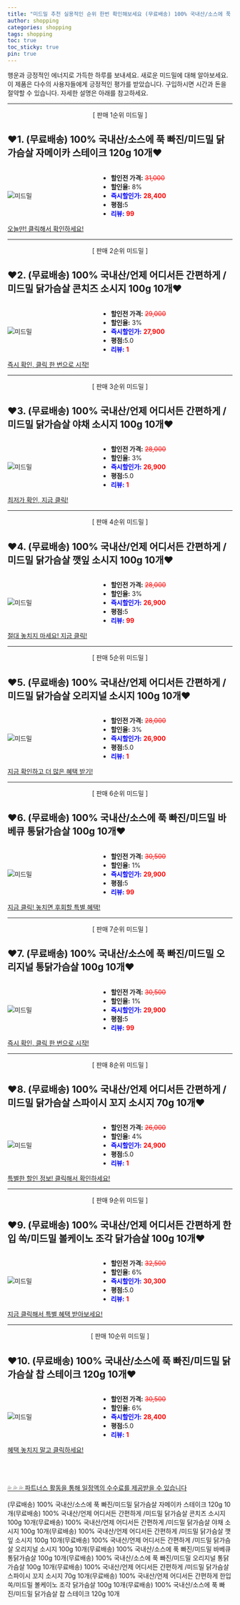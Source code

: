 ```yaml
---
title: "미드밀 추천 실용적인 순위 한번 확인해보세요 (무료배송) 100% 국내산/소스에 푹 빠진/미드밀"
author: shopping
categories: shopping
tags: shopping
toc: true
toc_sticky: true
pin: true
---
```

행운과 긍정적인 에너지로 가득한 하루를 보내세요. 새로운 미드밀에 대해 알아보세요. 이 제품은 다수의 사용자들에게 긍정적인 평가를 받았습니다. 구입하시면 시간과 돈을 절약할 수 있습니다. 자세한 설명은 아래를 참고하세요.

---
<p class="toplist" style="margin: 0 auto; display: block; width: fit-content;">[ 판매 1순위 미드밀 ]</p>

<h2><strong>❤️1. (무료배송) 100% 국내산/소스에 푹 빠진/미드밀 닭가슴살 자메이카 스테이크 120g 10개❤️</strong></h2>

<div style="display: flex; align-items: center;">
    <div style="flex: 0.4;">
        <img src="https://thumbnail9.coupangcdn.com/thumbnails/remote/230x230ex/image/vendor_inventory/e745/0979fa08658e2ab35818af464dee3d58e1a113b17b2cab76d29739fd434c.png" alt="미드밀" style="max-width: 100%;">
    </div>
    <div style="flex: 0.6; margin-left: 10px;">
        <ul>
            <li><strong>할인전 가격:</strong> <del style="color: red;">31,000</del></li>
            <li><strong>할인율:</strong> 8%</li>
            <li><span style='color:blue'><strong>즉시할인가:</strong></span> <span style='color:red'><strong>28,400</strong></span></li>
            <li><strong>평점:</strong>5</li>
            <li><span style='color:blue'><strong>리뷰:</strong></span> <span style='color:red'><strong>99</strong></span></li>
        </ul>
    </div>
</div>
<div class="center">
    <a href="https://selin100587.github.io?lptag=AF9450613&subid=githubio&pageKey=8078781789&traceid=V0-153&itemId=22771297177&vendorItemId=89806396613" class="myButton">
        오늘만! 클릭해서 확인하세요!
    </a>
</div>


---
<p class="toplist" style="margin: 0 auto; display: block; width: fit-content;">[ 판매 2순위 미드밀 ]</p>

<h2><strong>❤️2. (무료배송) 100% 국내산/언제 어디서든 간편하게 /미드밀 닭가슴살 콘치즈 소시지 100g 10개❤️</strong></h2>

<div style="display: flex; align-items: center;">
    <div style="flex: 0.4;">
        <img src="https://thumbnail9.coupangcdn.com/thumbnails/remote/230x230ex/image/vendor_inventory/0e0b/62127445a5219052f10369c4d1e33bbbe7d54bb3f3feefd61c2ae82c336b.png" alt="미드밀" style="max-width: 100%;">
    </div>
    <div style="flex: 0.6; margin-left: 10px;">
        <ul>
            <li><strong>할인전 가격:</strong> <del style="color: red;">29,000</del></li>
            <li><strong>할인율:</strong> 3%</li>
            <li><span style='color:blue'><strong>즉시할인가:</strong></span> <span style='color:red'><strong>27,900</strong></span></li>
            <li><strong>평점:</strong>5.0</li>
            <li><span style='color:blue'><strong>리뷰:</strong></span> <span style='color:red'><strong>1</strong></span></li>
        </ul>
    </div>
</div>
<div class="center">
    <a href="https://selin100587.github.io?lptag=AF9450613&subid=githubio&pageKey=8078797020&traceid=V0-153&itemId=22771360666&vendorItemId=89806458855" class="myButton">
        즉시 확인, 클릭 한 번으로 시작!
    </a>
</div>


---
<p class="toplist" style="margin: 0 auto; display: block; width: fit-content;">[ 판매 3순위 미드밀 ]</p>

<h2><strong>❤️3. (무료배송) 100% 국내산/언제 어디서든 간편하게 /미드밀 닭가슴살 야채 소시지 100g 10개❤️</strong></h2>

<div style="display: flex; align-items: center;">
    <div style="flex: 0.4;">
        <img src="https://thumbnail7.coupangcdn.com/thumbnails/remote/230x230ex/image/vendor_inventory/52ba/9bd3b64ff053f0636fd140d3c21ad6dfc69c0d7f32ebb5f9e75db2776837.png" alt="미드밀" style="max-width: 100%;">
    </div>
    <div style="flex: 0.6; margin-left: 10px;">
        <ul>
            <li><strong>할인전 가격:</strong> <del style="color: red;">28,000</del></li>
            <li><strong>할인율:</strong> 3%</li>
            <li><span style='color:blue'><strong>즉시할인가:</strong></span> <span style='color:red'><strong>26,900</strong></span></li>
            <li><strong>평점:</strong>5.0</li>
            <li><span style='color:blue'><strong>리뷰:</strong></span> <span style='color:red'><strong>1</strong></span></li>
        </ul>
    </div>
</div>
<div class="center">
    <a href="https://selin100587.github.io?lptag=AF9450613&subid=githubio&pageKey=8078791482&traceid=V0-153&itemId=22771339366&vendorItemId=89806438254" class="myButton">
        최저가 확인, 지금 클릭!
    </a>
</div>


---
<p class="toplist" style="margin: 0 auto; display: block; width: fit-content;">[ 판매 4순위 미드밀 ]</p>

<h2><strong>❤️4. (무료배송) 100% 국내산/언제 어디서든 간편하게 /미드밀 닭가슴살 깻잎 소시지 100g 10개❤️</strong></h2>

<div style="display: flex; align-items: center;">
    <div style="flex: 0.4;">
        <img src="https://thumbnail6.coupangcdn.com/thumbnails/remote/230x230ex/image/vendor_inventory/64a5/68d080b8ddedeefaa503a41116191546a89880d524b27a68c1ef0896cb4b.png" alt="미드밀" style="max-width: 100%;">
    </div>
    <div style="flex: 0.6; margin-left: 10px;">
        <ul>
            <li><strong>할인전 가격:</strong> <del style="color: red;">28,000</del></li>
            <li><strong>할인율:</strong> 3%</li>
            <li><span style='color:blue'><strong>즉시할인가:</strong></span> <span style='color:red'><strong>26,900</strong></span></li>
            <li><strong>평점:</strong>5</li>
            <li><span style='color:blue'><strong>리뷰:</strong></span> <span style='color:red'><strong>99</strong></span></li>
        </ul>
    </div>
</div>
<div class="center">
    <a href="https://selin100587.github.io?lptag=AF9450613&subid=githubio&pageKey=8078795485&traceid=V0-153&itemId=22771355175&vendorItemId=89806453450" class="myButton">
        절대 놓치지 마세요! 지금 클릭!
    </a>
</div>


---
<p class="toplist" style="margin: 0 auto; display: block; width: fit-content;">[ 판매 5순위 미드밀 ]</p>

<h2><strong>❤️5. (무료배송) 100% 국내산/언제 어디서든 간편하게 /미드밀 닭가슴살 오리지널 소시지 100g 10개❤️</strong></h2>

<div style="display: flex; align-items: center;">
    <div style="flex: 0.4;">
        <img src="https://thumbnail7.coupangcdn.com/thumbnails/remote/230x230ex/image/vendor_inventory/78b1/b47208403da32364c8f2371f2699821833e451aeb643e1788831e5d672e3.png" alt="미드밀" style="max-width: 100%;">
    </div>
    <div style="flex: 0.6; margin-left: 10px;">
        <ul>
            <li><strong>할인전 가격:</strong> <del style="color: red;">28,000</del></li>
            <li><strong>할인율:</strong> 3%</li>
            <li><span style='color:blue'><strong>즉시할인가:</strong></span> <span style='color:red'><strong>26,900</strong></span></li>
            <li><strong>평점:</strong>5.0</li>
            <li><span style='color:blue'><strong>리뷰:</strong></span> <span style='color:red'><strong>1</strong></span></li>
        </ul>
    </div>
</div>
<div class="center">
    <a href="https://selin100587.github.io?lptag=AF9450613&subid=githubio&pageKey=8078794359&traceid=V0-153&itemId=22771350983&vendorItemId=89806449502" class="myButton">
        지금 확인하고 더 많은 혜택 받기!
    </a>
</div>


---
<p class="toplist" style="margin: 0 auto; display: block; width: fit-content;">[ 판매 6순위 미드밀 ]</p>

<h2><strong>❤️6. (무료배송) 100% 국내산/소스에 푹 빠진/미드밀 바베큐 통닭가슴살 100g 10개❤️</strong></h2>

<div style="display: flex; align-items: center;">
    <div style="flex: 0.4;">
        <img src="https://thumbnail6.coupangcdn.com/thumbnails/remote/230x230ex/image/vendor_inventory/de0d/d01ee38638e066a574268b22a1ca9c910d842b107d56568389f1b973992e.png" alt="미드밀" style="max-width: 100%;">
    </div>
    <div style="flex: 0.6; margin-left: 10px;">
        <ul>
            <li><strong>할인전 가격:</strong> <del style="color: red;">30,500</del></li>
            <li><strong>할인율:</strong> 1%</li>
            <li><span style='color:blue'><strong>즉시할인가:</strong></span> <span style='color:red'><strong>29,900</strong></span></li>
            <li><strong>평점:</strong>5</li>
            <li><span style='color:blue'><strong>리뷰:</strong></span> <span style='color:red'><strong>99</strong></span></li>
        </ul>
    </div>
</div>
<div class="center">
    <a href="https://selin100587.github.io?lptag=AF9450613&subid=githubio&pageKey=8078717099&traceid=V0-153&itemId=22771023165&vendorItemId=89806126589" class="myButton">
        지금 클릭! 놓치면 후회할 특별 혜택!
    </a>
</div>


---
<p class="toplist" style="margin: 0 auto; display: block; width: fit-content;">[ 판매 7순위 미드밀 ]</p>

<h2><strong>❤️7. (무료배송) 100% 국내산/소스에 푹 빠진/미드밀 오리지널 통닭가슴살 100g 10개❤️</strong></h2>

<div style="display: flex; align-items: center;">
    <div style="flex: 0.4;">
        <img src="https://thumbnail6.coupangcdn.com/thumbnails/remote/230x230ex/image/vendor_inventory/b4f4/91504b916c476935e37dd43612c485708a2ce982926e117911b1d8b8fe6c.png" alt="미드밀" style="max-width: 100%;">
    </div>
    <div style="flex: 0.6; margin-left: 10px;">
        <ul>
            <li><strong>할인전 가격:</strong> <del style="color: red;">30,500</del></li>
            <li><strong>할인율:</strong> 1%</li>
            <li><span style='color:blue'><strong>즉시할인가:</strong></span> <span style='color:red'><strong>29,900</strong></span></li>
            <li><strong>평점:</strong>5</li>
            <li><span style='color:blue'><strong>리뷰:</strong></span> <span style='color:red'><strong>99</strong></span></li>
        </ul>
    </div>
</div>
<div class="center">
    <a href="https://selin100587.github.io?lptag=AF9450613&subid=githubio&pageKey=8078719629&traceid=V0-153&itemId=22771034429&vendorItemId=89806137413" class="myButton">
        즉시 확인, 클릭 한 번으로 시작!
    </a>
</div>


---
<p class="toplist" style="margin: 0 auto; display: block; width: fit-content;">[ 판매 8순위 미드밀 ]</p>

<h2><strong>❤️8. (무료배송) 100% 국내산/언제 어디서든 간편하게 /미드밀 닭가슴살 스파이시 꼬지 소시지 70g 10개❤️</strong></h2>

<div style="display: flex; align-items: center;">
    <div style="flex: 0.4;">
        <img src="https://thumbnail9.coupangcdn.com/thumbnails/remote/230x230ex/image/vendor_inventory/ffff/17942ee8d856eec743d0a0792084ef98637caa75d205fffa63fe18232829.jpg" alt="미드밀" style="max-width: 100%;">
    </div>
    <div style="flex: 0.6; margin-left: 10px;">
        <ul>
            <li><strong>할인전 가격:</strong> <del style="color: red;">26,000</del></li>
            <li><strong>할인율:</strong> 4%</li>
            <li><span style='color:blue'><strong>즉시할인가:</strong></span> <span style='color:red'><strong>24,900</strong></span></li>
            <li><strong>평점:</strong>5.0</li>
            <li><span style='color:blue'><strong>리뷰:</strong></span> <span style='color:red'><strong>1</strong></span></li>
        </ul>
    </div>
</div>
<div class="center">
    <a href="https://selin100587.github.io?lptag=AF9450613&subid=githubio&pageKey=8078789766&traceid=V0-153&itemId=22771332557&vendorItemId=89806431386" class="myButton">
        특별한 할인 정보! 클릭해서 확인하세요!
    </a>
</div>


---
<p class="toplist" style="margin: 0 auto; display: block; width: fit-content;">[ 판매 9순위 미드밀 ]</p>

<h2><strong>❤️9. (무료배송) 100% 국내산/언제 어디서든 간편하게 한입 쏙/미드밀 볼케이노 조각 닭가슴살 100g 10개❤️</strong></h2>

<div style="display: flex; align-items: center;">
    <div style="flex: 0.4;">
        <img src="https://thumbnail8.coupangcdn.com/thumbnails/remote/230x230ex/image/vendor_inventory/dca4/99c7706c5cf6e1cb06ed8127a0c6d04bb3683feff4e981c5425ff6a43645.png" alt="미드밀" style="max-width: 100%;">
    </div>
    <div style="flex: 0.6; margin-left: 10px;">
        <ul>
            <li><strong>할인전 가격:</strong> <del style="color: red;">32,500</del></li>
            <li><strong>할인율:</strong> 6%</li>
            <li><span style='color:blue'><strong>즉시할인가:</strong></span> <span style='color:red'><strong>30,300</strong></span></li>
            <li><strong>평점:</strong>5.0</li>
            <li><span style='color:blue'><strong>리뷰:</strong></span> <span style='color:red'><strong>1</strong></span></li>
        </ul>
    </div>
</div>
<div class="center">
    <a href="https://selin100587.github.io?lptag=AF9450613&subid=githubio&pageKey=8078725645&traceid=V0-153&itemId=22771064467&vendorItemId=89806167363" class="myButton">
        지금 클릭해서 특별 혜택 받아보세요!
    </a>
</div>


---
<p class="toplist" style="margin: 0 auto; display: block; width: fit-content;">[ 판매 10순위 미드밀 ]</p>

<h2><strong>❤️10. (무료배송) 100% 국내산/소스에 푹 빠진/미드밀 닭가슴살 찹 스테이크 120g 10개❤️</strong></h2>

<div style="display: flex; align-items: center;">
    <div style="flex: 0.4;">
        <img src="https://thumbnail7.coupangcdn.com/thumbnails/remote/230x230ex/image/vendor_inventory/d988/6e9528bb20b9c5be7041543ce7199eddf7fd0d98e86e101933ceace3f9b7.png" alt="미드밀" style="max-width: 100%;">
    </div>
    <div style="flex: 0.6; margin-left: 10px;">
        <ul>
            <li><strong>할인전 가격:</strong> <del style="color: red;">30,500</del></li>
            <li><strong>할인율:</strong> 6%</li>
            <li><span style='color:blue'><strong>즉시할인가:</strong></span> <span style='color:red'><strong>28,400</strong></span></li>
            <li><strong>평점:</strong>5.0</li>
            <li><span style='color:blue'><strong>리뷰:</strong></span> <span style='color:red'><strong>1</strong></span></li>
        </ul>
    </div>
</div>
<div class="center">
    <a href="https://selin100587.github.io?lptag=AF9450613&subid=githubio&pageKey=8113949451&traceid=V0-153&itemId=22995094993&vendorItemId=89806412252" class="myButton">
        혜택 놓치지 말고 클릭하세요!
    </a>
</div>

<br><br><br>[💦 💦 💦 파트너스 활동을 통해 일정액의 수수료를 제공받을 수 있습니다](https://link.coupang.com/a/bcpT2c)<br><br>(무료배송) 100% 국내산/소스에 푹 빠진/미드밀 닭가슴살 자메이카 스테이크 120g 10개(무료배송) 100% 국내산/언제 어디서든 간편하게 /미드밀 닭가슴살 콘치즈 소시지 100g 10개(무료배송) 100% 국내산/언제 어디서든 간편하게 /미드밀 닭가슴살 야채 소시지 100g 10개(무료배송) 100% 국내산/언제 어디서든 간편하게 /미드밀 닭가슴살 깻잎 소시지 100g 10개(무료배송) 100% 국내산/언제 어디서든 간편하게 /미드밀 닭가슴살 오리지널 소시지 100g 10개(무료배송) 100% 국내산/소스에 푹 빠진/미드밀 바베큐 통닭가슴살 100g 10개(무료배송) 100% 국내산/소스에 푹 빠진/미드밀 오리지널 통닭가슴살 100g 10개(무료배송) 100% 국내산/언제 어디서든 간편하게 /미드밀 닭가슴살 스파이시 꼬지 소시지 70g 10개(무료배송) 100% 국내산/언제 어디서든 간편하게 한입 쏙/미드밀 볼케이노 조각 닭가슴살 100g 10개(무료배송) 100% 국내산/소스에 푹 빠진/미드밀 닭가슴살 찹 스테이크 120g 10개